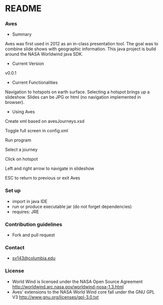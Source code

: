 # README #

### Aves ###

* Summary

Aves was first used in 2012 as an in-class presentation tool. The goal was to combine slide shows with geographic information. This java project is build around the NASA Worldwind java SDK.

* Current Version

v0.0.1

* Current Functionalities

Navigation to hotspots on earth surface. Selecting a hotspot brings up a slideshow. Slides can be JPG or html (no navigation implemented in browser).

* Using Aves

Create xml based on avesJourneys.xsd

Toggle full screen in config.xml

Run program

Select a journey

Click on hotspot

Left and right arrow to navigate in slideshow

ESC to return to previous or exit Aves

### Set up ###

* import in java IDE
* run or produce executable jar (do not forget dependencies)
* requires: JRE 

### Contribution guidelines ###

* Fork and pull request

### Contact ###

* sv143@columbia.edu

### License ###

* World Wind is licensed under the NASA Open Source Agreement http://worldwind.arc.nasa.gov/worldwind-nosa-1.3.html
* Aves' extensions to the NASA World Wind core fall under the GNU GPL V3 http://www.gnu.org/licenses/gpl-3.0.txt